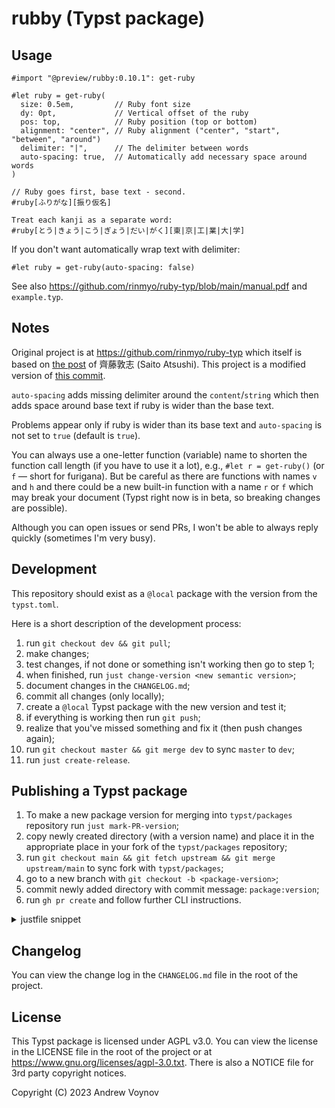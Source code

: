 # rubby (Typst package)

## Usage

```typ
#import "@preview/rubby:0.10.1": get-ruby

#let ruby = get-ruby(
  size: 0.5em,         // Ruby font size
  dy: 0pt,             // Vertical offset of the ruby
  pos: top,            // Ruby position (top or bottom)
  alignment: "center", // Ruby alignment ("center", "start", "between", "around")
  delimiter: "|",      // The delimiter between words
  auto-spacing: true,  // Automatically add necessary space around words
)

// Ruby goes first, base text - second.
#ruby[ふりがな][振り仮名]

Treat each kanji as a separate word:
#ruby[とう|きょう|こう|ぎょう|だい|がく][東|京|工|業|大|学]
```

If you don't want automatically wrap text with delimiter:

```typ
#let ruby = get-ruby(auto-spacing: false)
```

See also <https://github.com/rinmyo/ruby-typ/blob/main/manual.pdf> and `example.typ`.

## Notes

Original project is at <https://github.com/rinmyo/ruby-typ> which itself is
based on [the post](https://zenn.dev/saito_atsushi/articles/ff9490458570e1)
of 齊藤敦志 (Saito Atsushi). This project is a modified version of
[this commit](https://github.com/rinmyo/ruby-typ/commit/23ca86180757cf70f2b9f5851abb5ea5a3b4c6a1).

`auto-spacing` adds missing delimiter around the `content`/`string` which
then adds space around base text if ruby is wider than the base text.

Problems appear only if ruby is wider than its base text and `auto-spacing` is
not set to `true` (default is `true`).

You can always use a one-letter function (variable) name to shorten the
function call length (if you have to use it a lot), e.g., `#let r = get-ruby()`
(or `f` — short for furigana). But be careful as there are functions with names
`v` and `h` and there could be a new built-in function with a name `r` or `f`
which may break your document (Typst right now is in beta, so breaking changes
are possible).

Although you can open issues or send PRs, I won't be able to always reply
quickly (sometimes I'm very busy).

## Development

This repository should exist as a `@local` package with the version from the `typst.toml`.

Here is a short description of the development process:
1. run `git checkout dev && git pull`;
2. make changes;
3. test changes, if not done or something isn't working then go to step 1;
4. when finished, run `just change-version <new semantic version>`;
5. document changes in the `CHANGELOG.md`;
6. commit all changes (only locally);
7. create a `@local` Typst package with the new version and test it;
8. if everything is working then run `git push`;
9. realize that you've missed something and fix it (then push changes again);
10. run `git checkout master && git merge dev` to sync `master` to `dev`;
11. run `just create-release`.

## Publishing a Typst package

1. To make a new package version for merging into `typst/packages` repository run
   `just mark-PR-version`;
2. copy newly created directory (with a version name) and place it in the
   appropriate place in your fork of the `typst/packages` repository;
3. run `git checkout main && git fetch upstream && git merge upstream/main` to sync fork with `typst/packages`;
4. go to a new branch with `git checkout -b <package-version>`;
5. commit newly added directory with commit message: `package:version`;
6. run `gh pr create` and follow further CLI instructions.

<details><summary>justfile snippet</summary>

```just
sync:
  git checkout main
  git fetch upstream
  git merge upstream/main

pr:
  gh pr create --no-maintainer-edit
```

</details>

## Changelog

You can view the change log in the `CHANGELOG.md` file in the root of the project.

## License

This Typst package is licensed under AGPL v3.0. You can view the license in the
LICENSE file in the root of the project or at
<https://www.gnu.org/licenses/agpl-3.0.txt>. There is also a NOTICE file for
3rd party copyright notices.

Copyright (C) 2023  Andrew Voynov
